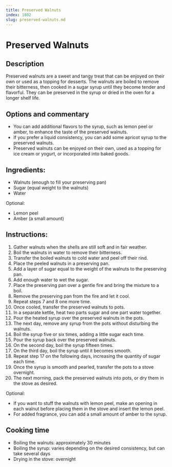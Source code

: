 ```yaml
---
title: Preserved Walnuts
index: 1802
slug: preserved-walnuts.md
---
```


# Preserved Walnuts

## Description
Preserved walnuts are a sweet and tangy treat that can be enjoyed on their own or used as a topping for desserts. The walnuts are boiled to remove their bitterness, then cooked in a sugar syrup until they become tender and flavorful. They can be preserved in the syrup or dried in the oven for a longer shelf life.

## Options and commentary
- You can add additional flavors to the syrup, such as lemon peel or amber, to enhance the taste of the preserved walnuts.
- If you prefer a liquid consistency, you can add some apricot syrup to the preserved walnuts.
- Preserved walnuts can be enjoyed on their own, used as a topping for ice cream or yogurt, or incorporated into baked goods.

## Ingredients:
- Walnuts (enough to fill your preserving pan)
- Sugar (equal weight to the walnuts)
- Water

Optional:
- Lemon peel
- Amber (a small amount)

## Instructions:
1. Gather walnuts when the shells are still soft and in fair weather.
2. Boil the walnuts in water to remove their bitterness.
3. Transfer the boiled walnuts to cold water and peel off their rind.
4. Place the peeled walnuts in a preserving pan.
5. Add a layer of sugar equal to the weight of the walnuts to the preserving pan.
6. Add enough water to wet the sugar.
7. Place the preserving pan over a gentle fire and bring the mixture to a boil.
8. Remove the preserving pan from the fire and let it cool.
9. Repeat steps 7 and 8 one more time.
10. Once cooled, transfer the preserved walnuts to pots.
11. In a separate kettle, heat two parts sugar and one part water together.
12. Pour the heated syrup over the preserved walnuts in the pots.
13. The next day, remove any syrup from the pots without disturbing the walnuts.
14. Boil the syrup five or six times, adding a little sugar each time.
15. Pour the syrup back over the preserved walnuts.
16. On the second day, boil the syrup fifteen times.
17. On the third day, boil the syrup until it becomes smooth.
18. Repeat step 17 on the following days, increasing the quantity of sugar each time.
19. Once the syrup is smooth and pearled, transfer the pots to a stove overnight.
20. The next morning, pack the preserved walnuts into pots, or dry them in the stove as desired.

Optional:
- If you want to stuff the walnuts with lemon peel, make an opening in each walnut before placing them in the stove and insert the lemon peel.
- For added fragrance, you can add a small amount of amber to the syrup.

## Cooking time
- Boiling the walnuts: approximately 30 minutes
- Boiling the syrup: varies depending on the desired consistency, but can take several days
- Drying in the stove: overnight